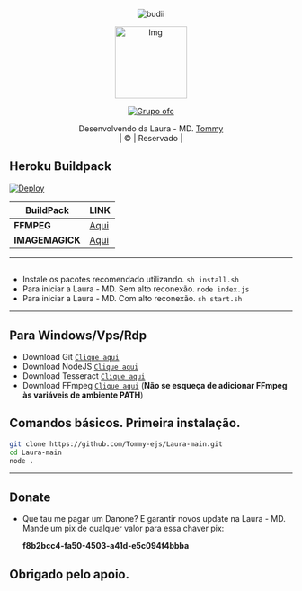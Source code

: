 <p align="center">

  <img src="http://readme-typing-svg.herokuapp.com?color=%230B80F7&center=true&vCenter=true&multiline=false&lines=Laura - MD;" alt="budii">

</p>
<div align="center">
  <p align="center">
<img src="https://telegra.ph/file/6985e0c94db20ca33334e.jpg" alt="Img" width="128" height="128"/>
</p>
  <p align="center">
<a href="https://chat.whatsapp.com/I9jEcNa9aR7GSFvfAkJpJJ"><img title="Grupo ofc" src="https://img.shields.io/badge/grupo-js/JulieMwol?color=blue&style=for-the-badge&logo=WhatsApp"></a>
</p>
</div>
<p align="center">
Desenvolvendo da Laura - MD. <a href="https://github.com/Tommy-ejs">Tommy</a> 
    <br>
       | © |
        Reservado |
    <br> 
</p>

## Heroku Buildpack
[![Deploy](https://www.herokucdn.com/deploy/button.svg)](https://heroku.com/deploy?template=https://github.com/Tommy-ejs/Laura-main)

| BuildPack | LINK |
|--------|--------|
| **FFMPEG** |[Aqui](https://github.com/jonathanong/heroku-buildpack-ffmpeg-latest) |
| **IMAGEMAGICK** | [Aqui](https://github.com/DuckyTeam/heroku-buildpack-imagemagick) |

---------
## 

* Instale os pacotes recomendado utilizando. `sh install.sh`
* Para iniciar a Laura - MD. Sem alto reconexão. `node index.js`
* Para iniciar a Laura - MD. Com alto reconexão. `sh start.sh`

---------

## Para Windows/Vps/Rdp

* Download Git [`Clique aqui`](https://git-scm.com/downloads)
* Download NodeJS [`Clique aqui`](https://nodejs.org/en/download)
* Download Tesseract [`Clique aqui`](https://tesseract-ocr.github.io/tessdoc/Downloads.html)
* Download FFmpeg [`Clique aqui`](https://ffmpeg.org/download.html) (**Não se esqueça de adicionar FFmpeg às variáveis de ambiente PATH**)

## Comandos básicos. Primeira instalação.

```bash
git clone https://github.com/Tommy-ejs/Laura-main.git
cd Laura-main
node .

```
---------

## Donate 

* Que tau me pagar um Danone? E garantir novos update na Laura - MD. Mande um pix de qualquer valor para essa chaver pix: 

  <b>
      f8b2bcc4-fa50-4503-a41d-e5c094f4bbba       
  </b>

Obrigado pelo apoio. 
---------